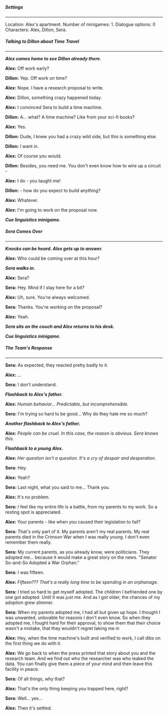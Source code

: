 ##### Settings
---
Location: Alex's apartment.
Number of minigames: 1.
Dialogue options: 0
Characters: Alex, Dillon, Sera.

##### Talking to Dillon about Time Travel
---
***Alex comes home to see Dillon already there.***

**Alex:** Off work early?

**Dillon:** Yep. Off work on time?

**Alex:** Nope. I have a research proposal to write.

**Alex:** Dillon, something crazy happened today.

**Alex:** I convinced Sera to build a time machine.

**Dillon:** A... what? A time machine? Like from your sci-fi books?

**Alex:** Yes.

**Dillon:** Dude, I knew you had a crazy wild side, but this is something else.

**Dillon:** I want in.

**Alex:** Of course you would.

**Dillon:** Besides, you need me. You don't even know how to wire up a circuit -

**Alex:** I do - you taught me!

**Dillon:** - how do you expect to build anything?

**Alex:** Whatever.

**Alex:** I'm going to work on the proposal now.

***Cue linguistics minigame.***

##### Sera Comes Over
---
***Knocks can be heard. Alex gets up to answer.***

**Alex:** Who could be coming over at this hour?

***Sera walks in.***

**Alex:** Sera?

**Sera:** Hey. Mind if I stay here for a bit?

**Alex:** Uh, sure. You're always welcomed.

**Sera:** Thanks. You're working on the proposal?

**Alex:** Yeah.

***Sera sits on the couch and Alex returns to his desk.***

***Cue linguistics minigame.***

##### The Team's Response
---
**Sera:** As expected, they reacted pretty badly to it.

**Alex:** ...

**Sera:** I don't understand.

***Flashback to Alex's father.***

**Alex:** *Human behavior... Predictable, but incomprehensible.*

**Sera:** I'm trying so hard to be good... Why do they hate me so much?

***Another flashback to Alex's father.***

**Alex:** *People can be cruel. In this case, the reason is obvious. Sera knows this.*

***Flashback to a young Alex.***

**Alex:** *Her question isn't a question. It's a cry of despair and desperation.*

**Sera:** Hey.

**Alex:** Yeah?

**Sera:** Last night, what you said to me... Thank you.

**Alex:** It's no problem.

**Sera:** I feel like my entire life is a battle, from my parents to my work. So a resting spot is appreciated.

**Alex:** Your parents - like when you caused their legislation to fail?

**Sera:** That's only part of it. My parents aren't my real parents. My real parents died in the Crimson War when I was really young. I don't even remember them really.

**Sera:** My current parents, as you already know, were politicians. They adopted me... because it would make a great story on the news. "Senator So-and-So Adopted a War Orphan."

**Sera:** I was fifteen.

**Alex:** *Fifteen??? That's a really long time to be spending in an orphanage.*

**Sera:** I tried so hard to get myself adopted. The children I befriended one by one got adopted. Until it was just me. And as I got older, the chances of my adoption grew slimmer.

**Sera:** When my parents adopted me, I had all but given up hope. I thought I was unwanted, unlovable for reasons I don't even know. So when they adopted me, I fought hard for their approval, to show them that their choice wasn't a mistake, that they wouldn't regret taking me in

**Alex:** Hey, when the time machine's built and verified to work, I call dibs on the first thing we do with it.

**Alex:** We go back to when the press printed that story about you and the research team. And we find out who the researcher was who leaked the data. You can finally give them a piece of your mind and then leave this facility in peace.

**Sera:** Of all things, why that?

**Alex:** That's the only thing keeping you trapped here, right?

**Sera:** Well... yes...

**Alex:** Then it's settled.